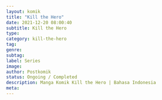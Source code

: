 ```yaml
---
layout: komik
title: "Kill the Hero"
date: 2021-12-20 08:00:40
subtitle: Kill the Hero
type: 
category: kill-the-hero
tag: 
genre: 
subtag: 
label: Series
image: 
author: Postkomik
status: Ongoing / Completed
description: Manga Komik Kill the Hero | Bahasa Indonesia
meta: 
---
```


